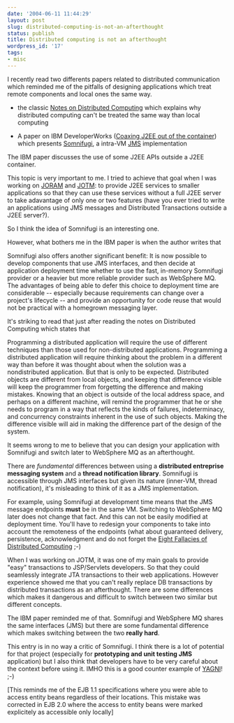 ```yaml
---
date: '2004-06-11 11:44:29'
layout: post
slug: distributed-computing-is-not-an-afterthought
status: publish
title: Distributed computing is not an afterthought
wordpress_id: '17'
tags:
- misc
---
```


I recently read two differents papers related to distributed communication which reminded me of the pitfalls of designing applications which treat remote components and local ones the same way.







  * the classic [Notes on Distributed Computing](http://research.sun.com/techrep/1994/abstract-29.html) which explains why distributed computing can't be treated the same way than local computing


  * A paper on IBM DeveloperWorks ([Coaxing J2EE out of the container](http://www-106.ibm.com/developerworks/java/library/j-jtp04204.html)) which presents [Somnifugi](http://somnifugi.sourceforge.net/), a intra-VM [JMS](http://java.sun.com/products/jms/) implementation





The IBM paper discusses the use of some J2EE APIs outside a J2EE container.  

This topic is very important to me. I tried to achieve that goal when I was working on [JORAM](http://joram.objectweb.org) and [JOTM](http://jotm.objectweb.org): to provide J2EE services to smaller applications so that they can use these services without a full J2EE server to take adavantage of only one or two features (have you ever tried to write an applications using JMS messages and Distributed Transactions outside a J2EE server?).  

So I think the idea of Somnifugi is an interesting one.





However, what bothers me in the IBM paper is when the author writes that




> 
Somnifugi also offers another significant benefit: It is now possible to develop components that use JMS interfaces, and then decide at application deployment time whether to use the fast, in-memory Somnifugi provider or a heavier but more reliable provider such as WebSphere MQ. The advantages of being able to defer this choice to deployment time are considerable -- especially because requirements can change over a project's lifecycle -- and provide an opportunity for code reuse that would not be practical with a homegrown messaging layer.






It's striking to read that just after reading the notes on Distributed Computing which states that




> 
Programming a distributed application will require the use of different techniques than those used for non-distributed applications. Programming a distributed application will require thinking about the problem in a different way than before it was thought about when the solution was a nondistributed application. But that is only to be expected. Distributed objects are different from local objects, and keeping that difference visible will keep the programmer from forgetting the difference and making mistakes. Knowing that an object is outside of the local address space, and perhaps on a different machine, will remind the programmer that he or she needs to program in a way that reflects the kinds of failures, indeterminacy, and concurrency constraints inherent in the use of such objects. Making the difference visible will aid in making the difference part of the design of the system.





It seems wrong to me to believe that you can design your application with Somnifugi and switch later to WebSphere MQ as an afterthought.  

There are _fundamental_ differences between using a **distributed entreprise messaging system** and a **thread notification library**. Somnifugi is accessible through JMS interfaces but given its nature (inner-VM, thread notification), it's misleading to think of it as a  JMS implementation.  

For example, using Somnifugi at development time means that the JMS message endpoints **must** be in the same VM. Switching to WebSphere MQ later does not change that fact. And this can not be easily modified at deployment time. You'll have to redesign your components to take into account the remoteness of the endpoints (what about guaranteed delivery, persistence, acknowledgment and do not forget the [Eight Fallacies of Distributed Computing](http://today.java.net/jag/Fallacies.html) ;-)





When I was working on JOTM, it was one of my main goals to provide "easy" transactions to JSP/Servlets developers. So that they could seamlessly integrate JTA transactions to their web applications. However experience showed me that you can't really replace DB transactions by distributed transactions as an afterthought. There are some differences  which makes it dangerous and difficult to switch between two similar but different concepts.  

The IBM paper reminded me of that. Somnifugi and WebSphere MQ shares the same interfaces (JMS) but there are some fundamental difference which makes switching between the two **really hard**.


 


This entry is in no way a critic of Somnifugi. I think there is a lot of potential for that project (especially for **prototyping and unit testing JMS** application) but I also think that developers have to be very careful about the context before using it. IMHO this is a good counter example of [YAGNI](http://c2.com/cgi/wiki?YouArentGonnaNeedIt)! ;-)





[This reminds me of the EJB 1.1 specifications where you were able to access entity beans regardless of their locations. This mistake was corrected in EJB 2.0 where the access to entity beans were marked explicitely as accessible only locally]
